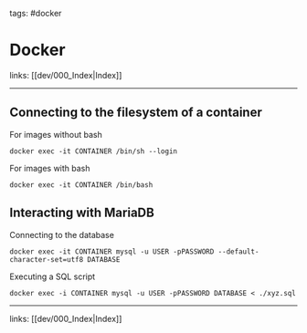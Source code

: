 tags: #docker

# Docker

links: [[dev/000_Index|Index]]

---

## Connecting to the filesystem of a container

For images without bash

```
docker exec -it CONTAINER /bin/sh --login
```

For images with bash

```
docker exec -it CONTAINER /bin/bash
```

## Interacting with MariaDB

Connecting to the database

```
docker exec -it CONTAINER mysql -u USER -pPASSWORD --default-character-set=utf8 DATABASE
```

Executing a SQL script

```
docker exec -i CONTAINER mysql -u USER -pPASSWORD DATABASE < ./xyz.sql
```

---
links: [[dev/000_Index|Index]]